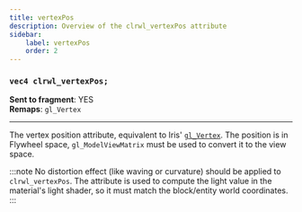 ```yaml
---
title: vertexPos
description: Overview of the clrwl_vertexPos attribute
sidebar:
    label: vertexPos
    order: 2
---
```


### `vec4 clrwl_vertexPos;`

**Sent to fragment**: YES  
**Remaps**: `gl_Vertex`  

---

The vertex position attribute, equivalent to Iris' [`gl_Vertex`](https://shaders.properties/current/reference/attributes/vaposition/). The position is in Flywheel space, `gl_ModelViewMatrix` must be used to convert it to the view space.  

:::note
No distortion effect (like waving or curvature) should be applied to `clrwl_vertexPos`. The attribute is used to compute the light value in the material's light shader, so it must match the block/entity world coordinates.  
:::
